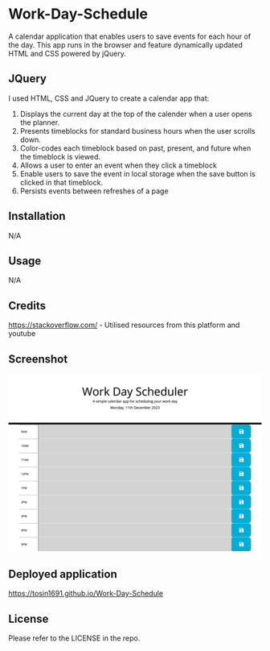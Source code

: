 # Work-Day-Schedule
A calendar application that enables users to save events for each hour of the day. This app runs in the browser and feature dynamically updated HTML and CSS powered by jQuery.


## JQuery

I used HTML, CSS and JQuery to create a calendar app that:

1) Displays the current day at the top of the calender when a user opens the planner.
2) Presents timeblocks for standard business hours when the user scrolls down.
3) Color-codes each timeblock based on past, present, and future when the timeblock is viewed.
4) Allows a user to enter an event when they click a timeblock
5) Enable users to save the event in local storage when the save button is clicked in that timeblock.
6) Persists events between refreshes of a page


## Installation

N/A

## Usage

N/A 

## Credits

https://stackoverflow.com/ - Utilised resources from this platform and youtube


## Screenshot
![Alt text](<./images/Work-Day-Schedule-app.png>)

## Deployed application

https://tosin1691.github.io/Work-Day-Schedule


## License

Please refer to the LICENSE in the repo.
